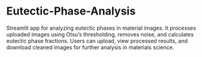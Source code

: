 # Eutectic-Phase-Analysis
Streamlit app for analyzing eutectic phases in material images. It processes uploaded images using Otsu’s thresholding, removes noise, and calculates eutectic phase fractions. Users can upload, view processed results, and download cleaned images for further analysis in materials science.
